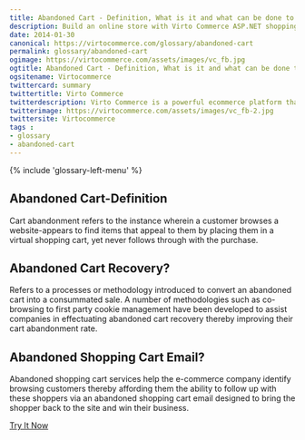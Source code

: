 ```yaml
---
title: Abandoned Cart - Definition, What is it and what can be done to improve cart abandonment rate?| Glossary Virto Commerce.
description: Build an online store with Virto Commerce ASP.NET shopping cart software. Benefit from an open source shopping cart software that has every feature you need.
date: 2014-01-30
canonical: https://virtocommerce.com/glossary/abandoned-cart
permalink: glossary/abandoned-cart
ogimage: https://virtocommerce.com/assets/images/vc_fb.jpg
ogtitle: Abandoned Cart - Definition, What is it and what can be done to improve cart abandonment rate?| Glossary Virto Commerce.
ogsitename: Virtocommerce
twittercard: summary
twittertitle: Virto Commerce
twitterdescription: Virto Commerce is a powerful ecommerce platform that includes everything you need to create an online store and sell online. Try it free with Free Community License
twitterimage: https://virtocommerce.com/assets/images/vc_fb-2.jpg
twittersite: Virtocommerce
tags : 
- glossary
- abandoned-cart
---
```


<article role="main" class="main">
	<div class="business-features clearfix __responsive">
		{% include 'glossary-left-menu' %}
		<div class="business-cnt">
			<div class="head __cart">
				<h1 class="title">Abandoned Cart-Definition</h1>
			</div>
            <p class="text">Cart abandonment refers to the instance wherein a customer browses a website-appears to find items that appeal to them by placing them in a virtual shopping cart, yet never follows through with the purchase.</p>
            <h2 class="sub-title">Abandoned Cart Recovery?</h2>
            <p class="text">Refers to a processes or methodology introduced to convert an abandoned cart into a consummated sale. A number of methodologies such as co-browsing to first party cookie management have been developed to assist companies in effectuating abandoned cart recovery thereby improving their cart abandonment rate.</p>
            <h2 class="sub-title">Abandoned Shopping Cart Email?</h2>
			<p class="text">Abandoned shopping cart services help the e-commerce company identify browsing customers thereby affording them the ability to follow up with these shoppers via an abandoned shopping cart email designed to bring the shopper back to the site and win their business.</p>
            <div class="buttons columns">
				<div class="column">
					<a class="button fill" href="/try-now">Try It Now</a>
				</div>
			</div>
		</div>
	</div>
</article>
